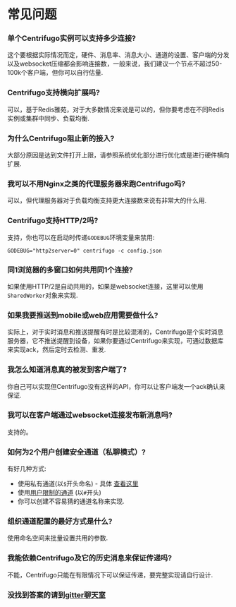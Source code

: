 # 常见问题


### 单个Centrifugo实例可以支持多少连接?

这个要根据实际情况而定，硬件、消息率、消息大小、通道的设置、客户端的分发以及websocket压缩都会影响连接数，一般来说，我们建议一个节点不超过50-100k个客户端，但你可以自行估量.

### Centrifugo支持横向扩展吗?

可以，基于Redis雅苑，对于大多数情况来说是可以的，但你要考虑在不同Redis实例或集群中同步、负载均衡.

### 为什么Centrifugo阻止新的接入?

大部分原因是达到文件打开上限，请参照系统优化部分进行优化或是进行硬件横向扩展.

### 我可以不用Nginx之类的代理服务器来跑Centrifugo吗?

可以，但代理服务器对于负载均衡支持更大连接数来说有非常大的什么用.

### Centrifugo支持HTTP/2吗?

支持，你也可以在启动时传递`GODEBUG`环境变量来禁用:

```
GODEBUG="http2server=0" centrifugo -c config.json
```

### 同1浏览器的多窗口如何共用同1个连接?

如果使用HTTP/2是自动共用的，如果是websocket连接，这里可以使用`SharedWorker`对象来实现.

### 如果我要推送到mobile或web应用需要做什么?

实际上，对于实时消息和推送提醒有时是比较混淆的，Centrifugo是个实时消息服务器，它不推送提醒到设备，如果你要通过Centrifugo来实现，可通过数据库来实现ack，然后定时去检测、重发.

### 我怎么知道消息真的被发到客户端了?

你自己可以实现但Centrifugo没有这样的API，你可以让客户端发一个ack确认来保证.

### 我可以在客户端通过websocket连接发布新消息吗?

支持的。

### 如何为2个用户创建安全通道（私聊模式）?

有好几种方式:

* 使用私有通道(以`$`开头命名) - 具体 [查看这里](https://fzambia.gitbooks.io/centrifugal/content/mixed/private_channels.html)
* 使用[用户限制的通道](https://fzambia.gitbooks.io/centrifugal/content/server/channels.html#user-channel-boundary) (以`#`开头) 
* 你可以创建不容易猜的通道名称来实现.

### 组织通道配置的最好方式是什么?

使用命名空间来批量设置共用的参数.

### 我能依赖Centrifugo及它的历史消息来保证传递吗?

不能，Centrifugo只能在有限情况下可以保证传递，要完整实现请自行设计.

### 没找到答案的请到[gitter聊天室](https://gitter.im/centrifugal/centrifugo)
